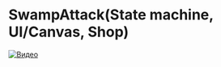 # SwampAttack(State machine, UI/Canvas, Shop)

[![Видео](https://img.youtube.com/vi/TPoQA9oZYzlN5sy/0.jpg)](https://www.youtube.com/watch?v=TPoQA9oZYzlN5sy)

